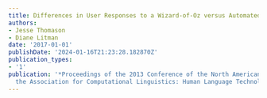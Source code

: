 ```yaml
---
title: Differences in User Responses to a Wizard-of-Oz versus Automated System
authors:
- Jesse Thomason
- Diane Litman
date: '2017-01-01'
publishDate: '2024-01-16T21:23:28.182870Z'
publication_types:
- '1'
publication: '*Proceedings of the 2013 Conference of the North American Chapter of
  the Association for Computational Linguistics: Human Language Technologies (NAACL-HLT)*'
---
```

